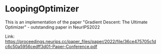 # LoopingOptimizer
This is an implementation of the paper "Gradient Descent: The Ultimate Optimizer" - outstanding paper in NeurIPS2022

Link: https://proceedings.neurips.cc/paper_files/paper/2022/file/36ce475705c1dc6c50a5956cedff3d01-Paper-Conference.pdf
